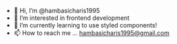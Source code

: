 - 👋 Hi, I’m @hambasicharis1995
- 👀 I’m interested in frontend development
- 🌱 I’m currently learning to use styled components!
- 📫 How to reach me ... hambasicharis1995@gmail.com

